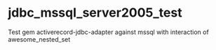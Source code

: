 jdbc_mssql_server2005_test
==========================

Test gem activerecord-jdbc-adapter against mssql with interaction of awesome_nested_set
